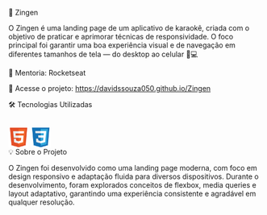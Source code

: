 🎤 Zingen

O Zingen é uma landing page de um aplicativo de karaokê, criada com o objetivo de praticar e aprimorar técnicas de responsividade.
O foco principal foi garantir uma boa experiência visual e de navegação em diferentes tamanhos de tela — do desktop ao celular 📱💻

💜 Mentoria: Rocketseat

🔗 Acesse o projeto:
https://davidssouza050.github.io/Zingen

🛠️ Tecnologias Utilizadas
<div style="display: inline_block"><br> <img align="center" alt="HTML5" height="40" width="40" src="https://raw.githubusercontent.com/devicons/devicon/master/icons/html5/html5-original.svg"> <img align="center" alt="CSS3" height="40" width="40" src="https://raw.githubusercontent.com/devicons/devicon/master/icons/css3/css3-original.svg"> </div>
💡 Sobre o Projeto

O Zingen foi desenvolvido como uma landing page moderna, com foco em design responsivo e adaptação fluida para diversos dispositivos.
Durante o desenvolvimento, foram explorados conceitos de flexbox, media queries e layout adaptativo, garantindo uma experiência consistente e agradável em qualquer resolução.
